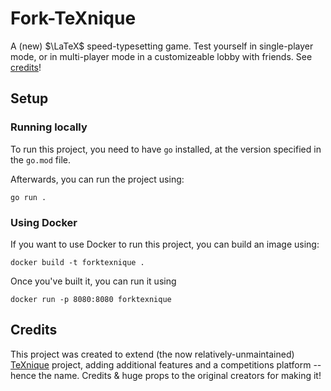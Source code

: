 # Fork-TeXnique

A (new) $\LaTeX$ speed-typesetting game. Test yourself in single-player mode, or in multi-player mode in a customizeable lobby with friends. See [credits](#credits)!

## Setup

### Running locally

To run this project, you need to have `go` installed, at the version specified in the `go.mod` file.

Afterwards, you can run the project using:

```
go run .
```

### Using Docker

If you want to use Docker to run this project, you can build an image using:

```
docker build -t forktexnique .
```

Once you've built it, you can run it using 

```
docker run -p 8080:8080 forktexnique
```

## Credits

This project was created to extend (the now relatively-unmaintained) [TeXnique](https://github.com/akshayravikumar/TeXnique) project, adding additional features and a competitions platform -- hence the name. Credits & huge props to the original creators for making it!
